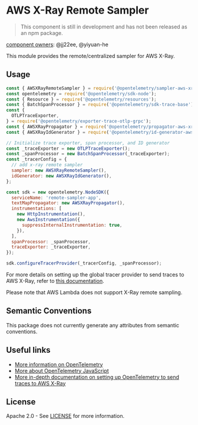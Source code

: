 # AWS X-Ray Remote Sampler

> This component is still in development and has not been released as an npm package.

[component owners](https://github.com/open-telemetry/opentelemetry-js-contrib/blob/main/.github/component_owners.yml): @jj22ee, @yiyuan-he

This module provides the remote/centralized sampler for AWS X-Ray.

## Usage

```js
const { AWSXRayRemoteSampler } = require('@opentelemetry/sampler-aws-xray');
const opentelemetry = require('@opentelemetry/sdk-node');
const { Resource } = require('@opentelemetry/resources');
const { BatchSpanProcessor } = require('@opentelemetry/sdk-trace-base');
const {
  OTLPTraceExporter,
} = require('@opentelemetry/exporter-trace-otlp-grpc');
const { AWSXRayPropagator } = require('@opentelemetry/propagator-aws-xray');
const { AWSXRayIdGenerator } = require('@opentelemetry/id-generator-aws-xray');

// Initialize trace exporter, span processor, and ID generator
const _traceExporter = new OTLPTraceExporter();
const _spanProcessor = new BatchSpanProcessor(_traceExporter);
const _tracerConfig = {
  // add x-ray remote sampler
  sampler: new AWSXRayRemoteSampler(),
  idGenerator: new AWSXRayIdGenerator(),
};

const sdk = new opentelemetry.NodeSDK({
  serviceName: 'remote-sampler-app',
  textMapPropagator: new AWSXRayPropagator(),
  instrumentations: [
    new HttpInstrumentation(),
    new AwsInstrumentation({
      suppressInternalInstrumentation: true,
    }),
  ],
  spanProcessor: _spanProcessor,
  traceExporter: _traceExporter,
});

sdk.configureTracerProvider(_tracerConfig, _spanProcessor);
```

For more details on setting up the global tracer provider to send traces to AWS X-Ray, refer to [this documentation](https://aws-otel.github.io/docs/getting-started/js-sdk/trace-manual-instr#setting-up-the-global-tracer).

Please note that AWS Lambda does not support X-Ray remote sampling.

## Semantic Conventions

This package does not currently generate any attributes from semantic conventions.

## Useful links

- [More information on OpenTelemetry](https://opentelemetry.io/)
- [More about OpenTelemetry JavaScript](https://github.com/open-telemetry/opentelemetry-js)
- [More in-depth documentation on setting up OpenTelemetry to send traces to AWS X-Ray](https://aws-otel.github.io/docs/getting-started/javascript-sdk)

## License

Apache 2.0 - See [LICENSE](https://github.com/open-telemetry/opentelemetry-js-contrib/blob/main/LICENSE) for more information.
